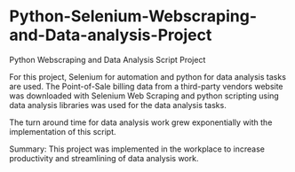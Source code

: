 # Python-Selenium-Webscraping-and-Data-analysis-Project
Python Webscraping and Data Analysis Script Project

For this project, Selenium for automation and python for data analysis tasks are used. The Point-of-Sale billing data from a third-party vendors website was downloaded with Selenium Web Scraping and python scripting using data analysis libraries was used for the data analysis tasks.

The turn around time for data analysis work grew exponentially with the implementation of this script.

Summary: This project was implemented in the workplace to increase productivity and streamlining of data analysis work.
